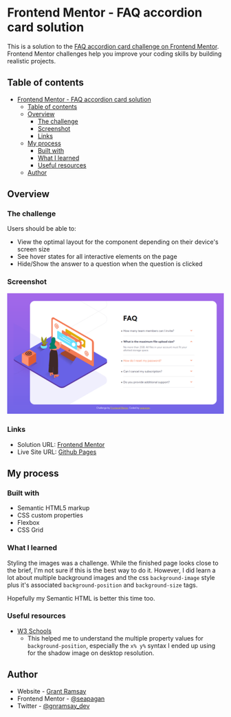 # Frontend Mentor - FAQ accordion card solution

This is a solution to the [FAQ accordion card challenge on Frontend Mentor](https://www.frontendmentor.io/challenges/faq-accordion-card-XlyjD0Oam). Frontend Mentor challenges help you improve your coding skills by building realistic projects.

## Table of contents

- [Frontend Mentor - FAQ accordion card solution](#frontend-mentor---faq-accordion-card-solution)
  - [Table of contents](#table-of-contents)
  - [Overview](#overview)
    - [The challenge](#the-challenge)
    - [Screenshot](#screenshot)
    - [Links](#links)
  - [My process](#my-process)
    - [Built with](#built-with)
    - [What I learned](#what-i-learned)
    - [Useful resources](#useful-resources)
  - [Author](#author)

## Overview

### The challenge

Users should be able to:

- View the optimal layout for the component depending on their device's screen size
- See hover states for all interactive elements on the page
- Hide/Show the answer to a question when the question is clicked

### Screenshot

![Screenshot](./screenshot.png)

### Links

- Solution URL: [Frontend Mentor](https://www.frontendmentor.io/solutions/faq-accordian-card-ZuXU27W2J6)
- Live Site URL: [Github Pages](https://seapagan-fem.github.io/faq-accordian-card/)

## My process

### Built with

- Semantic HTML5 markup
- CSS custom properties
- Flexbox
- CSS Grid

### What I learned

Styling the images was a challenge. While the finished page looks close to the
brief, I'm not sure if this is the best way to do it. However, I did learn a lot
about multiple background images and the css `background-image` style plus it's
associated `background-position` and `background-size` tags.

Hopefully my Semantic HTML is better this time too.

### Useful resources

- [W3 Schools](https://www.w3schools.com/cssref/pr_background-position.asp)
  - This helped me to understand the multiple property values for
    `background-position`, especially the `x% y%` syntax I ended up using for
    the shadow image on desktop resolution.

## Author

- Website - [Grant Ramsay](https://www.gnramsay.com)
- Frontend Mentor - [@seapagan](https://www.frontendmentor.io/profile/seapagan)
- Twitter - [@gnramsay_dev](https://www.twitter.com/gnramsay_dev)
